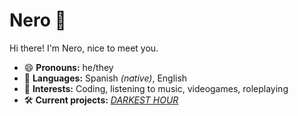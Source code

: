 # Nero 🦉

Hi there! I'm Nero, nice to meet you.

- 😄 **Pronouns:** he/they
- 💬 **Languages:** Spanish *(native)*, English
- 💟 **Interests:** Coding, listening to music, videogames, roleplaying
- 🛠️ **Current projects:** [*DARKEST HOUR*](https://github.com/nerostrix/DARKESTHOUR)
